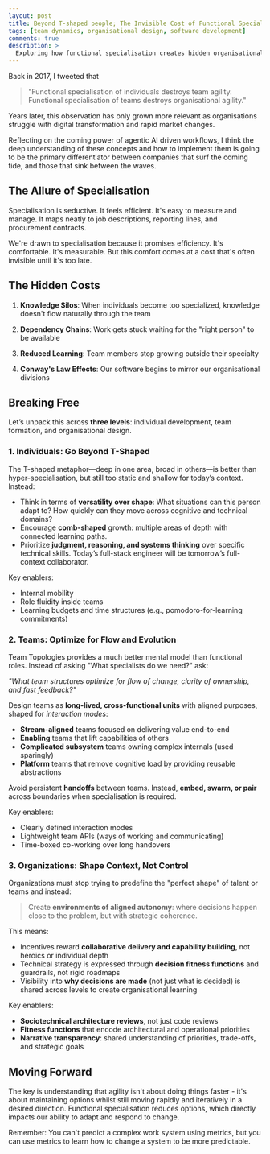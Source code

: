 ```yaml
---
layout: post
title: Beyond T-shaped people; The Invisible Cost of Functional Specialisation in Organisations
tags: [team dynamics, organisational design, software development]
comments: true
description: >
  Exploring how functional specialisation creates hidden organisational debt that compounds over time, impacting both team agility and organisational adaptability
---
```


Back in 2017, I tweeted that 
> "Functional specialisation of individuals destroys team agility. Functional specialisation of teams destroys organisational agility." 

Years later, this observation has only grown more relevant as organisations struggle with digital transformation and rapid market changes.

Reflecting on the coming power of agentic AI driven workflows, I think the deep understanding of these concepts and how to implement them is going to be the primary differentiator between companies that surf the coming tide, and those that sink between the waves.

## The Allure of Specialisation

Specialisation is seductive. It feels efficient. It's easy to measure and manage. It maps neatly to job descriptions, reporting lines, and procurement contracts.

We're drawn to specialisation because it promises efficiency. It's comfortable. It's measurable. But this comfort comes at a cost that's often invisible until it's too late.

## The Hidden Costs

1. **Knowledge Silos**: When individuals become too specialized, knowledge doesn't flow naturally through the team

2. **Dependency Chains**: Work gets stuck waiting for the "right person" to be available

3. **Reduced Learning**: Team members stop growing outside their specialty

4. **Conway's Law Effects**: Our software begins to mirror our organisational divisions

## Breaking Free

Let’s unpack this across **three levels**: individual development, team formation, and organisational design.

### 1. **Individuals: Go Beyond T-Shaped**

The T-shaped metaphor—deep in one area, broad in others—is better than hyper-specialisation, but still too static and shallow for today’s context. Instead:

- Think in terms of **versatility over shape**: What situations can this person adapt to? How quickly can they move across cognitive and technical domains?
- Encourage **comb-shaped** growth: multiple areas of depth with connected learning paths.
- Prioritize **judgment, reasoning, and systems thinking** over specific technical skills. Today’s full-stack engineer will be tomorrow’s full-context collaborator.

Key enablers:
- Internal mobility
- Role fluidity inside teams
- Learning budgets and time structures (e.g., pomodoro-for-learning commitments)

### 2. **Teams: Optimize for Flow and Evolution**

Team Topologies provides a much better mental model than functional roles. Instead of asking "What specialists do we need?" ask:

*"What team structures optimize for flow of change, clarity of ownership, and fast feedback?"*

Design teams as **long-lived, cross-functional units** with aligned purposes, shaped for *interaction modes*:
- **Stream-aligned** teams focused on delivering value end-to-end
- **Enabling** teams that lift capabilities of others
- **Complicated subsystem** teams owning complex internals (used sparingly)
- **Platform** teams that remove cognitive load by providing reusable abstractions

Avoid persistent **handoffs** between teams. Instead, **embed, swarm, or pair** across boundaries when specialisation is required.

Key enablers:
- Clearly defined interaction modes
- Lightweight team APIs (ways of working and communicating)
- Time-boxed co-working over long handovers

### 3. **Organizations: Shape Context, Not Control**

Organizations must stop trying to predefine the "perfect shape" of talent or teams and instead:

> Create **environments of aligned autonomy**: where decisions happen close to the problem, but with strategic coherence.

This means:
- Incentives reward **collaborative delivery and capability building**, not heroics or individual depth
- Technical strategy is expressed through **decision fitness functions** and guardrails, not rigid roadmaps
- Visibility into **why decisions are made** (not just what is decided) is shared across levels to create organisational learning

Key enablers:
- **Sociotechnical architecture reviews**, not just code reviews
- **Fitness functions** that encode architectural and operational priorities
- **Narrative transparency**: shared understanding of priorities, trade-offs, and strategic goals

## Moving Forward

The key is understanding that agility isn't about doing things faster - it's about maintaining options whilst still moving rapidly and iteratively in a desired direction. Functional specialisation reduces options, which directly impacts our ability to adapt and respond to change.

Remember: You can't predict a complex work system using metrics, but you can use metrics to learn how to change a system to be more predictable.